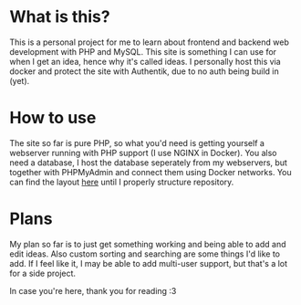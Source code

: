 # What is this?
This is a personal project for me to learn about frontend and backend web development with PHP and MySQL. This site is something I can use for when I get an idea, hence why it's called ideas. I personally host this via docker and protect the site with Authentik, due to no auth being build in (yet). 

# How to use
The site so far is pure PHP, so what you'd need is getting yourself a webserver running with PHP support (I use NGINX in Docker). You also need a database, I host the database seperately from my webservers, but together with PHPMyAdmin and connect them using Docker networks. You can find the layout [here](https://ideas.brendongames.com/assets/ideas.sql) until I properly structure repository.


# Plans
My plan so far is to just get something working and being able to add and edit ideas. Also custom sorting and searching are some things I'd like to add. If I feel like it, I may be able to add multi-user support, but that's a lot for a side project.

In case you're here, thank you for reading :3
